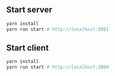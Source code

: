## Start server

```bash
yarn install
yarn run start # http://localhost:3001
```


## Start client

```bash
yarn install
yarn run start # http://localhost:3000
```
